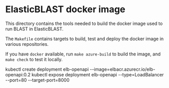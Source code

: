 # ElasticBLAST docker image

This directory contains the tools needed to build the docker image used to
run BLAST in ElasticBLAST.

The `Makefile` contains targets to build, test and deploy the docker image in
various repositories.

If you have `docker` available, run `make azure-build` to build the image, and `make
check` to test it locally.

kubectl create deployment elb-openapi --image=elbacr.azurecr.io/elb-openapi:0.2
kubectl expose deployment elb-openapi --type=LoadBalancer --port=80 --target-port=8000